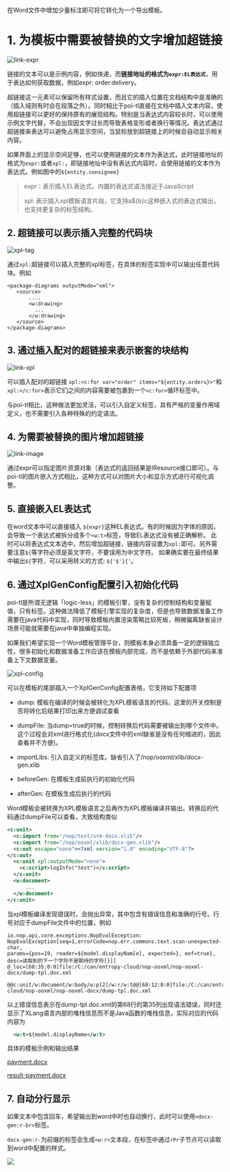 在Word文件中增加少量标注即可将它转化为一个导出模板。

# 1. 为模板中需要被替换的文字增加超链接

![link-expr](word-template/link-expr.png)

链接的文本可以是示例内容，例如快递，而**链接地址的格式为`expr:EL表达式`**，用于表达如何获取数据，例如expr: order.delivery。

超链接这一元素可以保留所有样式设置，而且它的插入位置在文档结构中是准确的（插入域则有时会在段落之外）。同时相比于poi-tl直接在文档中插入文本内容，使用超链接可以更好的保持原有的展现结构。特别是当表达式内容较长时，可以使用示例文字代替，不会出现因文字过长而导致表格变形或者换行等情况。表达式通过超链接来表达可以避免占用显示空间，当鼠标放到超链接上的时候会自动显示相关内容。

如果界面上的显示空间足够，也可以使用链接的文本作为表达式，此时链接地址的格式为`expr:`或者`xpl:`，即链接地址中没有表达式内容时，会使用链接的文本作为表达式。例如图中的`${entity.consignee}`

> expr：表示插入EL表达式，内置的表达式语法接近于JavaScript
>
> xpl: 表示插入xpl模板语言片段，它支持a${b}c这种嵌入式的表达式输出，也支持更复杂的标签结构。

## 2. 超链接可以表示插入完整的代码块

![xpl-tag](word-template/xpl-tag.png)

通过`xpl:`超链接可以插入完整的xpl标签，在具体的标签实现中可以输出任意代码块。例如

```
<package-diagrams outputMode="xml">
   <source>
       ....
       <w:drawing>
         ...
       </w:drawing>
   </source>
</package-diagrams>
```

## 3. 通过插入配对的超链接来表示嵌套的块结构

![link-xpl](word-template/link-xpl.png)

可以插入配对的超链接 `xpl:<c:for var="order" items="${entity.orders}>"`和`xpl:</c:for>`表示它们之间的内容需要被包裹到一个`<c:for>`循环标签中。

与poi-tl相比，这种做法更加灵活，可以引入自定义标签，具有严格的变量作用域定义，也不需要引入各种特殊的约定语法。

## 4. 为需要被替换的图片增加超链接

![link-image](word-template/link-image.png)

通过expr可以指定图片资源对象（表达式的返回结果是IResource接口即可）。与poi-tl的图片嵌入方式相比，这种方式可以对图片大小和显示方式进行可视化调整。

## 5. 直接嵌入EL表达式

在word文本中可以直接插入 `${expr}`这种EL表达式。有的时候因为字体的原因，会导致一个表达式被拆分成多个`<w:t>`标签，导致EL表达式没有被正确解析。
此时可以将表达式文本选中，然后增加超链接，链接内容设置为`xpl:`即可。另外需要注意`${`等字符必须是英文字符，不要误用为中文字符。
如果确实要在最终结果中输出`${`字符，可以采用转义的方式: `${'$'}{'`。

## 6. 通过XplGenConfig配置引入初始化代码

poi-tl是所谓无逻辑「logic-less」的模板引擎，没有复杂的控制结构和变量赋值，只有标签。这种做法降低了模板引擎实现的复杂度，但是也导致数据准备工作需要在java代码中实现，同时导致模板内置渲染策略比较死板，稍微偏离缺省设计场景可能就需要在java中单独编程实现。

如果我们希望实现一个Word模板管理平台，则模板本身必须具备一定的逻辑独立性，很多初始化和数据准备工作应该在模板内部完成，而不是依赖于外部代码来准备上下文数据变量。

![xpl-config](word-template/gen-config.png)

可以在模板的尾部插入一个XplGenConfig配置表格，它支持如下配置项

* dump: 模板在编译的时候会被转化为XPL模板语言的代码，这里的开关控制是否将转化后结果打印出来方便调试查看

* dumpFile: 当dump=true的时候，控制转换后代码需要被输出到哪个文件中。这个过程会对xml进行格式化(docx文件中的xml缺省是没有任何缩进的，因此查看并不方便)。

* importLibs: 引入自定义的标签库。缺省引入了/nop/ooxml/xlib/docx-gen.xlib

* beforeGen: 在模板生成前执行的初始化代码

* afterGen: 在模板生成后执行的代码

Word模板会被转换为XPL模板语言之后再作为XPL模板编译并输出。转换后的代码通过dumpFile可以查看，大致结构类似

```xml
<c:unit>
  <c:import from="/nop/test/orm-docx.xlib"/>
  <c:import from="/nop/ooxml/xlib/docx-gen.xlib"/>
  <c:out escape="none"><?xml version="1.0" encoding="UTF-8"?>
</c:out>
  <c:unit xpl:outputMode="none">
    <c:script>logInfo("test")</c:script>
  </c:unit>
  <w:document>
      ...
  </w:document>
</c:unit>
```

当xpl模板编译发现错误时，会抛出异常，其中包含有错误信息和准确的行号。行号对应于dumpFile文件中的位置，例如

```
io.nop.api.core.exceptions.NopEvalException:
NopEvalException[seq=1,errorCode=nop.err.commons.text.scan-unexpected-char,
params={pos=19, reader=${model.displayNam[e], expected=}, eof=true},
desc=读取到的下一个字符不是期待的字符[}]]
@_loc=[68:35:0:0]file:/C:/can/entropy-cloud/nop-ooxml/nop-ooxml-docx/dump-tpl.doc.xml
  @@c:unit/w:document/w:body/w:p[2]/w:r/w:t@@[68:12:0:0]file:/C:/can/entropy-cloud/nop-ooxml/nop-ooxml-docx/dump-tpl.doc.xml
```

以上错误信息表示在dump-tpl.doc.xml的第68行的第35列出现语法错误，同时还显示了XLang语言内部的堆栈信息而不是Java函数的堆栈信息，实际对应的代码内容为

```xml
  <w:t>${model.displayName</w:t>
```

具体的模板示例和输出结果

[payment.docx](https://gitee.com/canonical-entropy/nop-entropy/tree/master/nop-ooxml/nop-ooxml-docx/src/test/resources/payment.docx)

[result-payment.docx](https://gitee.com/canonical-entropy/nop-entropy/tree/master/nop-ooxml/nop-ooxml-docx/src/test/resources/result-payment.docx)

## 7. 自动分行显示
如果文本中包含回车，希望输出到word中时也自动换行，此时可以使用`<docx-gen:r-br>`标签。

`docx-gen:r-`为前缀的标签会生成`<w:r>`文本段，在标签中通过`rPr`子节点可以读取到word中配置的样式。

![](word-template/word-br.png)
